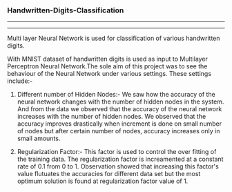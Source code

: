 ### Handwritten-Digits-Classification
_____________________________
_____________________________

Multi layer Neural Network is used for classification of various handwritten digits.

With MNIST dataset of handwritten digits is used as input to Multilayer Perceptron Neural Network.The sole aim of this project was to see the behaviour of the Neural Network under various settings. These settings include:-

1. Different number of Hidden Nodes:- We saw how the accuracy of the neural network changes with the number of hidden nodes in the system. And from the data we observed that the accuracy of the neural network increases with the number of hidden nodes. We observed that the accuracy improves drastically when increment is done on small number of nodes but after certain number of nodes, accuracy increases only in small amounts.

2. Regularization Factor:- This factor is used to control the over fitting of the training data. The regularization factor is increamented at a constant rate of 0.1 from 0 to 1. Observation showed that increasing this factor's value flutuates the accuracies for different data set but the most optimum solution is found at regularization factor value of 1.
